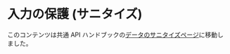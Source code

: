 <!--
# Securing (sanitizing) Input
-->

# 入力の保護 (サニタイズ)

<!--
This content has been moved to the [Sanitizing Data](https://developer.wordpress.org/apis/security/sanitizing/) page in the Common APIs Handbook.
-->

このコンテンツは共通 API ハンドブックの[データのサニタイズページ](https://developer.wordpress.org/apis/security/sanitizing/)に移動しました。
